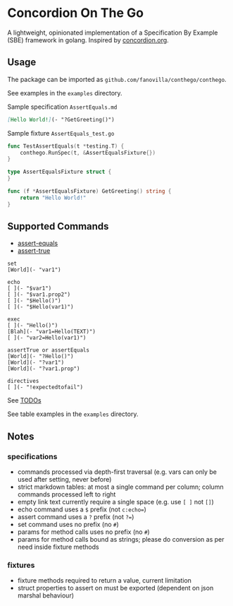 # Concordion On The Go

A lightweight, opinionated implementation of a Specification By Example (SBE) framework in golang.
Inspired by [concordion.org](https://concordion.org).

## Usage

The package can be imported as `github.com/fanovilla/conthego/conthego`.

See examples in the `examples` directory.

Sample specification `AssertEquals.md`
```markdown
[Hello World!](- "?GetGreeting()")
```

Sample fixture `AssertEquals_test.go`
```go
func TestAssertEquals(t *testing.T) {
    conthego.RunSpec(t, &AssertEqualsFixture{})
}

type AssertEqualsFixture struct {
}

func (f *AssertEqualsFixture) GetGreeting() string {
    return "Hello World!"
}
```

## Supported Commands

* [assert-equals](examples/AssertEquals.md)
* [assert-true](examples/AssertTrue.md)

```
set
[World](- "var1")

echo
[ ](- "$var1")
[ ](- "$var1.prop2")
[ ](- "$Hello()")
[ ](- "$Hello(var1)")

exec
[ ](- "Hello()")
[Blah](- "var1=Hello(TEXT)")
[ ](- "var2=Hello(var1)")

assertTrue or assertEquals
[World](- "?Hello()")
[World](- "?var1")
[World](- "?var1.prop")

directives
[ ](- "!expectedtofail")

```

See [TODOs](TODO.md)

See table examples in the `examples` directory.


## Notes

### specifications
* commands processed via depth-first traversal (e.g. vars can only be used after setting, never before)
* strict markdown tables: at most a single command per column; column commands processed left to right
* empty link text currently require a single space (e.g. use `[ ]` not `[]`)
* echo command uses a `$` prefix (not `c:echo=`)
* assert command uses a `?` prefix (not `?=`)
* set command uses no prefix (no `#`)
* params for method calls uses no prefix (no `#`)
* params for method calls bound as strings; please do conversion as per need inside fixture methods

### fixtures
* fixture methods required to return a value, current limitation
* struct properties to assert on must be exported (dependent on json marshal behaviour)